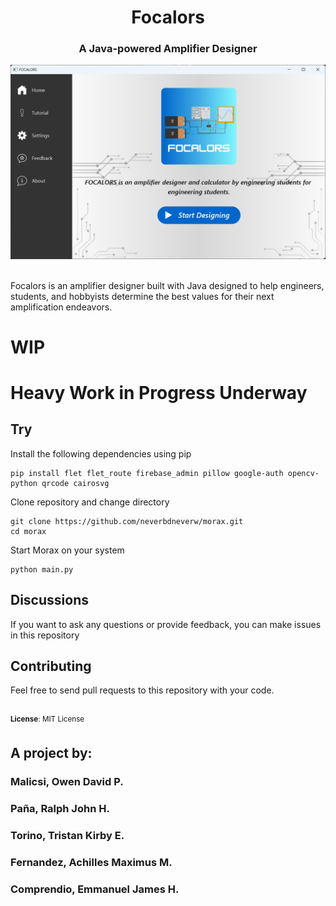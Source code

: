<div>
    <h1 align="center">Focalors</h1>
    <h3 align="center">A Java-powered Amplifier Designer</h3>
</div>

![screenshot](app_screenshot.png)

<br>
Focalors is an amplifier designer built with Java designed to help engineers, students, and hobbyists determine the best values for their next amplification endeavors.

# WIP

# Heavy Work in Progress Underway

## Try
Install the following dependencies using pip
```
pip install flet flet_route firebase_admin pillow google-auth opencv-python qrcode cairosvg
```
Clone repository and change directory
```
git clone https://github.com/neverbdneverw/morax.git
cd morax
```

Start Morax on your system
```
python main.py
```

## Discussions
If you want to ask any questions or provide feedback, you can make issues in this repository

## Contributing
Feel free to send pull requests to this repository with your code.


<br>
<sup><b>License</b>: MIT License</sup>

## A project by:
### Malicsi, Owen David P.
### Paña, Ralph John H.
### Torino, Tristan Kirby E.
### Fernandez, Achilles Maximus M.
### Comprendio, Emmanuel James H.
